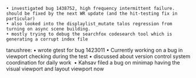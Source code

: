     • investigated bug 1438752, high frequency intermittent failure. should be fixed by the next WR update (and the hit-testing fix in particular)
    • also looked into the displaylist_mutate talos regression from turning on async scene building.
    • mostly trying to debug the searchfox codesearch tool which is generating a corrupt index file


tanushree:
    • wrote gtest for bug 1423011
    • Currently working on a bug in viewport checking during the test
    • discussed about version control system coordination for daily work 
    • Kahsav filed a bug on minimap having the visual viewport and layout viewport now



